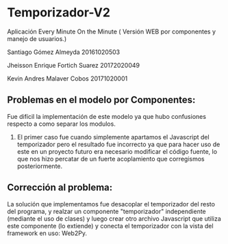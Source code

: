 
# Temporizador-V2

Aplicación Every Minute On the Minute ( Versión WEB por componentes y manejo de usuarios.) 

Santiago Gómez Almeyda 20161020503

Jheisson Enrique Fortich Suarez 20172020049

Kevin Andres Malaver Cobos 20171020001


## Problemas en el modelo por Componentes:  
Fue difícil la implementación de este modelo ya que hubo confusiones respecto a como separar los modulos.  

1. El primer caso fue cuando simplemente apartamos el Javascript del temporizador pero el resultado fue incorrecto ya que para hacer uso de este en un proyecto futuro era necesario modificar el código fuente, lo que nos hizo percatar de un fuerte acoplamiento que corregismos posteriormente.

## Corrección al problema:
La solución que implementamos fue desacoplar el temporizador del resto del programa, y realzar un componente "temporizador" independiente (mediante el uso de clases) y luego crear otro archivo Javascript que utiliza este componente (lo extiende) y conecta el temporizador con la vista del framework en uso: Web2Py.
